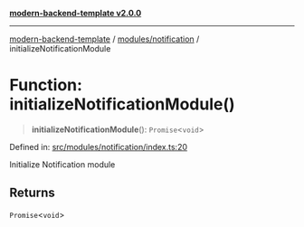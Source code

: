 [**modern-backend-template v2.0.0**](../../../README.md)

***

[modern-backend-template](../../../modules.md) / [modules/notification](../README.md) / initializeNotificationModule

# Function: initializeNotificationModule()

> **initializeNotificationModule**(): `Promise`\<`void`\>

Defined in: [src/modules/notification/index.ts:20](https://github.com/maemreyo/saas-4cus-nodejs/blob/2a5b3f3aa11335dfa561e80e1feabb8e6084261e/src/modules/notification/index.ts#L20)

Initialize Notification module

## Returns

`Promise`\<`void`\>
